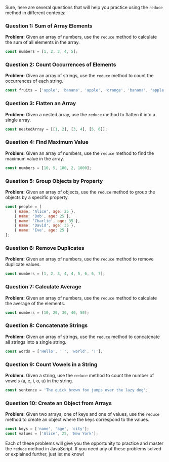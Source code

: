 Sure, here are several questions that will help you practice using the `reduce` method in different contexts:

### Question 1: Sum of Array Elements
**Problem:** Given an array of numbers, use the `reduce` method to calculate the sum of all elements in the array.

```javascript
const numbers = [1, 2, 3, 4, 5];
```

### Question 2: Count Occurrences of Elements
**Problem:** Given an array of strings, use the `reduce` method to count the occurrences of each string.

```javascript
const fruits = ['apple', 'banana', 'apple', 'orange', 'banana', 'apple'];
```

### Question 3: Flatten an Array
**Problem:** Given a nested array, use the `reduce` method to flatten it into a single array.

```javascript
const nestedArray = [[1, 2], [3, 4], [5, 6]];
```

### Question 4: Find Maximum Value
**Problem:** Given an array of numbers, use the `reduce` method to find the maximum value in the array.

```javascript
const numbers = [10, 5, 100, 2, 1000];
```

### Question 5: Group Objects by Property
**Problem:** Given an array of objects, use the `reduce` method to group the objects by a specific property.

```javascript
const people = [
    { name: 'Alice', age: 25 },
    { name: 'Bob', age: 25 },
    { name: 'Charlie', age: 35 },
    { name: 'David', age: 35 },
    { name: 'Eve', age: 25 }
];
```

### Question 6: Remove Duplicates
**Problem:** Given an array of numbers, use the `reduce` method to remove duplicate values.

```javascript
const numbers = [1, 2, 3, 4, 4, 5, 6, 6, 7];
```

### Question 7: Calculate Average
**Problem:** Given an array of numbers, use the `reduce` method to calculate the average of the elements.

```javascript
const numbers = [10, 20, 30, 40, 50];
```

### Question 8: Concatenate Strings
**Problem:** Given an array of strings, use the `reduce` method to concatenate all strings into a single string.

```javascript
const words = ['Hello', ' ', 'world', '!'];
```

### Question 9: Count Vowels in a String
**Problem:** Given a string, use the `reduce` method to count the number of vowels (a, e, i, o, u) in the string.

```javascript
const sentence = 'The quick brown fox jumps over the lazy dog';
```

### Question 10: Create an Object from Arrays
**Problem:** Given two arrays, one of keys and one of values, use the `reduce` method to create an object where the keys correspond to the values.

```javascript
const keys = ['name', 'age', 'city'];
const values = ['Alice', 25, 'New York'];
```

Each of these problems will give you the opportunity to practice and master the `reduce` method in JavaScript. If you need any of these problems solved or explained further, just let me know!
